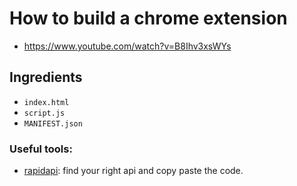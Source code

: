 # How to build a chrome extension

- https://www.youtube.com/watch?v=B8Ihv3xsWYs

## Ingredients

- `index.html`
- `script.js`
- `MANIFEST.json`


### Useful tools:

- [rapidapi](https://rapidapi.com/hub): find your right api and copy paste the code.
